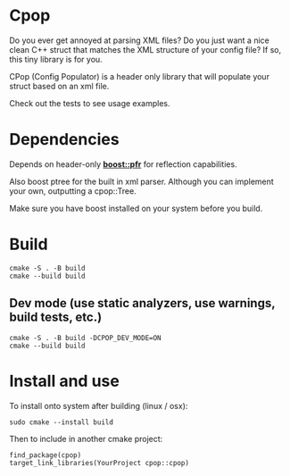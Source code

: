 # Cpop

Do you ever get annoyed at parsing XML files? Do you just want a nice clean C++ struct that matches the XML structure of your config file? If so, this tiny library is for you. 

CPop (Config Populator) is a header only library that will populate your struct based on an xml file.

Check out the tests to see usage examples.

# Dependencies

Depends on header-only [__boost::pfr__](https://github.com/boostorg/pfr) for reflection capabilities.

Also boost ptree for the built in xml parser. Although you can implement your own, outputting a cpop::Tree.

Make sure you have boost installed on your system before you build.

# Build

```
cmake -S . -B build
cmake --build build
```

## Dev mode (use static analyzers, use warnings, build tests, etc.)

```
cmake -S . -B build -DCPOP_DEV_MODE=ON
cmake --build build
```

# Install and use

To install onto system after building (linux / osx):

``` 
sudo cmake --install build
```

Then to include in another cmake project:

```
find_package(cpop)
target_link_libraries(YourProject cpop::cpop)
```
